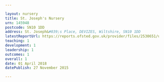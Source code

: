 ```yaml
---

layout: nursery
title: St. Joseph's Nursery
urn: 145948
postcode: SN10 1DD
address: St. Joseph&#039;s Place, DEVIZES, Wiltshire, SN10 1DD
latestReportUrl: https://reports.ofsted.gov.uk/provider/files/2530651/urn/145948.pdf
teaching: 1
development: 1
leadership: 1
outcomes: 1
overall: 1
date: 01 April 2018 
datePublish: 27 November 2015

---
```


